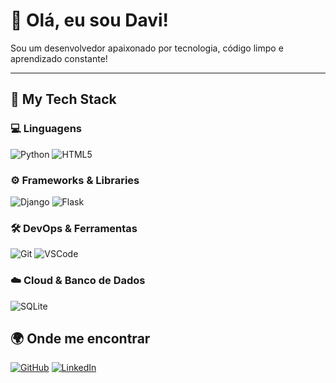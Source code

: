 # 👋 Olá, eu sou **Davi!**

Sou um desenvolvedor apaixonado por tecnologia, código limpo e aprendizado constante!

---

## 🧠 **My Tech Stack**

### 💻 **Linguagens**
![Python](https://img.shields.io/badge/Python-3776AB?style=for-the-badge&logo=python&logoColor=white)
![HTML5](https://img.shields.io/badge/HTML5-E34F26?style=for-the-badge&logo=html5&logoColor=white)


### ⚙️ **Frameworks & Libraries**
![Django](https://img.shields.io/badge/Django-092E20?style=for-the-badge&logo=django&logoColor=white)
![Flask](https://img.shields.io/badge/Flask-000000?style=for-the-badge&logo=flask&logoColor=white)

### 🛠️ **DevOps & Ferramentas**
![Git](https://img.shields.io/badge/Git-F05033?style=for-the-badge&logo=git&logoColor=white)
![VSCode](https://img.shields.io/badge/VSCode-0078D4?style=for-the-badge&logo=visual-studio-code&logoColor=white)

### ☁️ **Cloud & Banco de Dados**
![SQLite](https://img.shields.io/badge/SQLite-07405E?style=for-the-badge&logo=sqlite&logoColor=white)

## 🌍 **Onde me encontrar**
[![GitHub](https://img.shields.io/badge/GitHub-{Deivide}-181717?style=for-the-badge&logo=github)](https://github.com/Deividelab)
[![LinkedIn](https://img.shields.io/badge/LinkedIn-blue?style=for-the-badge&logo=linkedin&logoColor=white)](https://linkedin.com/in/{username})
